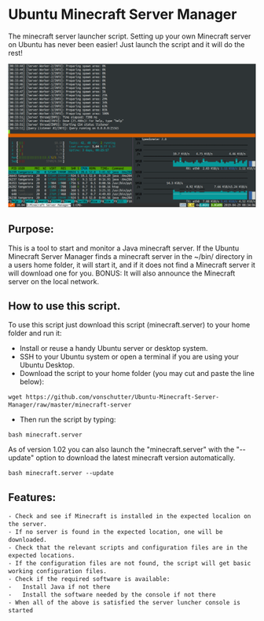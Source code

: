 # Ubuntu Minecraft Server Manager

The minecraft server launcher script. Setting up your own Minecraft server on Ubuntu has never been easier! Just launch the script and it will do the rest! 

![Minecraft Manager Screenshot](Media_files/Scr1.png?raw=true "Executing the Script")

## Purpose:
This is a tool to start and monitor a Java minecraft server. If the Ubuntu Minecraft Server Manager finds a minecraft server in the ~/bin/ directory in a users home folder, it will start it, and if it does not find a Minecraft server it will download one for you. BONUS: It will also announce the Minecraft server on the local network. 

## How to use this script. 
To use this script just download this script (minecraft.server) to your home folder and run it: 

- Install or reuse a handy Ubuntu server or desktop system. 
- SSH to your Ubuntu system or open a terminal if you are using your Ubuntu Desktop. 
- Download the script to your home folder (you may cut and paste the line below):
```
wget https://github.com/vonschutter/Ubuntu-Minecraft-Server-Manager/raw/master/minecraft-server
```
- Then run the script by typing: 
```
bash minecraft.server
```

As of version 1.02 you can also launch the "minecraft.server" with the "--update" option to download the latest minecraft version automatically. 
```
bash minecraft.server --update
```

## Features:
```
- Check and see if Minecraft is installed in the expected localion on the server. 
- If no server is found in the expected location, one will be downloaded.
- Check that the relevant scripts and configuration files are in the expected locations. 
- If the configuration files are not found, the script will get basic working configuration files.
- Check if the required software is available:
-   Install Java if not there
-   Install the software needed by the console if not there
- When all of the above is satisfied the server luncher console is started

```
